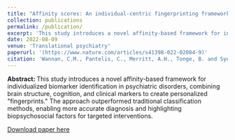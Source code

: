 ```yaml
---
title: "Affinity scores: An individual-centric fingerprinting framework for neuropsychiatric disorders"
collection: publications
permalink: /publication/
excerpt: 'This study introduces a novel affinity-based framework for individualized biomarker identification in psychiatric disorders, combining brain structure, cognition, and clinical markers to create personalized "fingerprints." The approach outperformed traditional classification methods, enabling more accurate diagnosis and highlighting biopsychosocial factors for targeted interventions.'
date: 2022-08-09
venue: 'Translational psychiatry'
paperurl: '(https://www.nature.com/articles/s41398-022-02084-9)'
citation: 'Wannan, C.M., Pantelis, C., Merritt, A.H., Tonge, B. and Syeda, W.T., 2022. Affinity scores: An individual-centric fingerprinting framework for neuropsychiatric disorders. Translational psychiatry, 12(1), p.322.'
---
```


<b> Abstract: </b> This study introduces a novel affinity-based framework for individualized biomarker identification in psychiatric disorders, combining brain structure, cognition, and clinical markers to create personalized "fingerprints." The approach outperformed traditional classification methods, enabling more accurate diagnosis and highlighting biopsychosocial factors for targeted interventions.

[Download paper here](https://www.nature.com/articles/s41398-022-02084-9)
